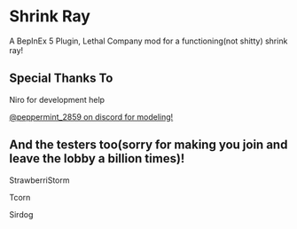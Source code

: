 # Shrink Ray
A BepInEx 5 Plugin, Lethal Company mod for a functioning(not shitty) shrink ray!

## Special Thanks To
Niro for development help 

[@peppermint_2859 on discord for modeling!](https://twitter.com/ItsJOEYthe)


## And the testers too(sorry for making you join and leave the lobby a billion times)!
StrawberriStorm

Tcorn

Sirdog

